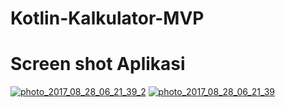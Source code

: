 # Kotlin-Kalkulator-MVP


<h1>Screen shot Aplikasi</h1>
<a href="https://ibb.co/ghNXhQ"><img src="https://preview.ibb.co/eHVw95/photo_2017_08_28_06_21_39_2.jpg" alt="photo_2017_08_28_06_21_39_2" border="0"></a>
<a href="https://ibb.co/mW8SGk"><img src="https://preview.ibb.co/msZdNQ/photo_2017_08_28_06_21_39.jpg" alt="photo_2017_08_28_06_21_39" border="0"></a>
